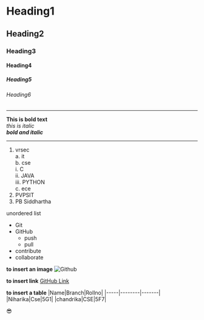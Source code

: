 # Heading1
## Heading2
### Heading3
#### Heading4
##### Heading5
###### Heading6

-----------------------------------------

**This is bold text**  
*this is italic*  
***bold and italic***  

---------------------------------------
1. vrsec  
  a. it  
  b. cse  
    i. C  
    ii. JAVA  
    iii. PYTHON  
  c. ece  
 2. PVPSIT  
 3. PB Siddhartha   
 
 unordered list   
 * Git  
 * GitHub
   - push
   - pull
 * contribute  
 * collaborate  

**to insert an image**
![Github](https://github.githubassets.com/images/modules/logos_page/GitHub-Logo.png)

**to insert link**
[GitHub Link](https://github.com/)

**to insert a table**
|Name|Branch|Rollno|
|-----|--------|-------|
|Niharika|Cse|5G1|
|chandrika|CSE|5F7|

 :sunglasses:	
